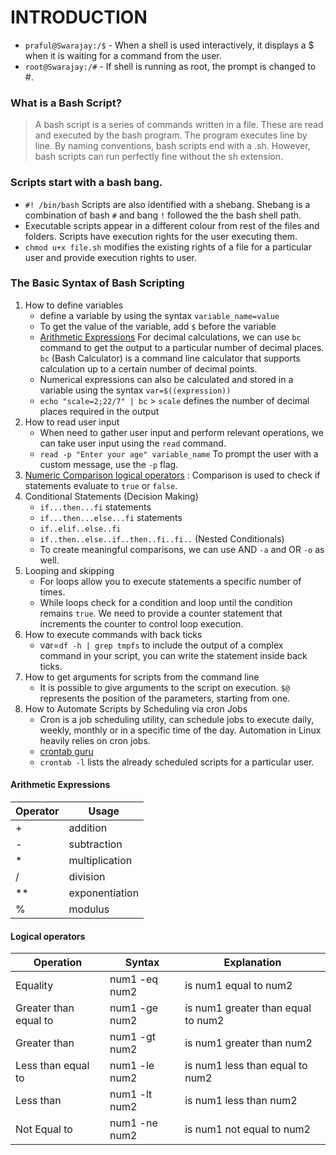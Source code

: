# INTRODUCTION

- `praful@Swarajay:/$` - When a shell is used interactively, it displays a $ when it is waiting for a command from the user.
- `root@Swarajay:/#` - If shell is running as root, the prompt is changed to #.

### What is a Bash Script?
>A bash script is a series of commands written in a file. These are read and executed by the bash program. The program executes line by line. By naming conventions, bash scripts end with a .sh. However, bash scripts can run perfectly fine without the sh extension.

### Scripts start with a bash bang.
- `#! /bin/bash` Scripts are also identified with a shebang. Shebang is a combination of bash `#` and bang `!` followed the the bash shell path.
- Executable scripts appear in a different colour from rest of the files and folders. Scripts have execution rights for the user executing them.
- `chmod u+x file.sh` modifies the existing rights of a file for a particular user and provide execution rights to user.

### The Basic Syntax of Bash Scripting
1. How to define variables
   - define a variable by using the syntax `variable_name=value`
   - To get the value of the variable, add `$` before the variable
   - [Arithmetic Expressions](#arithmetic-expressions) For decimal calculations, we can use `bc` command to get the output to a particular number of decimal places. `bc` (Bash Calculator) is a command line calculator that supports calculation up to a certain number of decimal points.
   - Numerical expressions can also be calculated and stored in a variable using the syntax `var=$((expression))`
   - `echo "scale=2;22/7" | bc` > `scale` defines the number of decimal places required in the output
2. How to read user input
   - When need to gather user input and perform relevant operations, we can take user input using the `read` command.
   - `read -p "Enter your age" variable_name` To prompt the user with a custom message, use the `-p` flag.
3. [Numeric Comparison logical operators](#logical-operators) : Comparison is used to check if statements evaluate to `true` or `false`. 
4. Conditional Statements (Decision Making)
   - `if...then...fi` statements
   - `if...then...else...fi` statements
   - `if..elif..else..fi`
   - `if..then..else..if..then..fi..fi..` (Nested Conditionals)
   - To create meaningful comparisons, we can use AND `-a` and OR `-o` as well.
5. Looping and skipping
   - For loops allow you to execute statements a specific number of times.
   - While loops check for a condition and loop until the condition remains `true`. We need to provide a counter statement that increments the counter to control loop execution.
6. How to execute commands with back ticks
   - var=`df -h | grep tmpfs` to include the output of a complex command in your script, you can write the statement inside back ticks.
7. How to get arguments for scripts from the command line
   - It is possible to give arguments to the script on execution. `$@` represents the position of the parameters, starting from one.
8. How to Automate Scripts by Scheduling via cron Jobs
   - Cron is a job scheduling utility, can schedule jobs to execute daily, weekly, monthly or in a specific time of the day. Automation in Linux heavily relies on cron jobs.
   - [crontab guru](https://crontab.guru/)
   - `crontab -l` lists the already scheduled scripts for a particular user.

#### Arithmetic Expressions
| Operator  | Usage  |
|---|---|
| +  | addition  |
| -  | subtraction  |
| *  | multiplication  |
| /  | division  |
| **  | exponentiation  |
| %  | modulus  |

#### Logical operators
| Operation  | Syntax  | Explanation  |
|---|---|---|
| Equality  | num1 -eq num2  | is num1 equal to num2  |
| Greater than equal to  | num1 -ge num2  | is num1 greater than equal to num2  |
| Greater than  | num1 -gt num2  | is num1 greater than num2  |
| Less than equal to  | num1 -le num2  | is num1 less than equal to num2  |
| Less than  | num1 -lt num2  | is num1 less than num2  |
| Not Equal to  | num1 -ne num2  | is num1 not equal to num2  |
